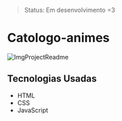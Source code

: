 > Status: Em desenvolvimento =3

# Catologo-animes

![ImgProjectReadme](https://user-images.githubusercontent.com/82525471/149425555-309384bc-24f7-4073-a84b-87a936f8b589.png)

<h2>Tecnologias Usadas</h2>
<ul>
    <li>HTML</li>
    <li>CSS</li>
    <li>JavaScript</li>
</ul>
